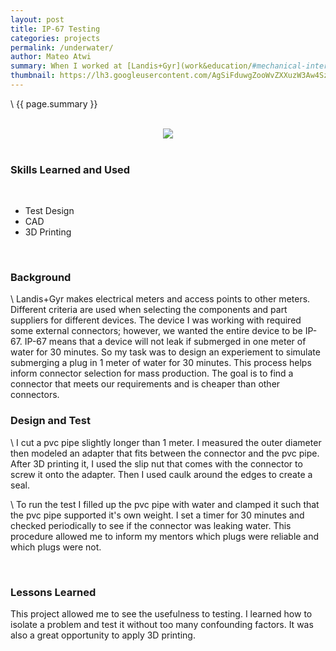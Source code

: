 ```yaml
---
layout: post
title: IP-67 Testing
categories: projects
permalink: /underwater/
author: Mateo Atwi
summary: When I worked at [Landis+Gyr](work&education/#mechanical-intern-at-landisgyr), one of my tasks was to develop a test rig to test some connectors to see if they meet the IP-67 standard. I used tubes of water and 3-D printed components to test the connectors.
thumbnail: https://lh3.googleusercontent.com/AgSiFduwgZooWvZXXuzW3Aw4SzVSyDqzd9qoykczsDeVBrvYoU2StY_n5VDc-fpvpNdsvx4liBekSrweQt2X6XssHm0DISpQG1L_FhxM4LVmcfk_7a0HwzGbg9sJXgsV18RMoPRNZw8=w2400
---
```


\\
{{ page.summary }}

<br>

<div class="separator" style="clear: both; text-align: center;">
<a href='https://photos.app.goo.gl/oJPYvrxmZWSg9j7X9'><img src='https://lh3.googleusercontent.com/AgSiFduwgZooWvZXXuzW3Aw4SzVSyDqzd9qoykczsDeVBrvYoU2StY_n5VDc-fpvpNdsvx4liBekSrweQt2X6XssHm0DISpQG1L_FhxM4LVmcfk_7a0HwzGbg9sJXgsV18RMoPRNZw8=w2400' style="max-width: 49%; position: relative;"/></a>
</div>

<br>

### Skills Learned and Used

<br>

* Test Design
* CAD
* 3D Printing

<br>

### Background

\\
Landis+Gyr makes electrical meters and access points to other meters. Different criteria are used when selecting the components and part suppliers for different devices. The device I was working with required some external connectors; however, we wanted the entire device to be IP-67. IP-67 means that a device will not leak if submerged in one meter of water for 30 minutes. So my task was to design an experiement to simulate submerging a plug in 1 meter of water for 30 minutes. This process helps inform connector selection for mass production. The goal is to find a connector that meets our requirements and is cheaper than other connectors.

### Design and Test

\\
I cut a pvc pipe slightly longer than 1 meter. I measured the outer diameter then modeled an adapter that fits between the connector and the pvc pipe. After 3D printing it, I used the slip nut that comes with the connector to screw it onto the adapter. Then I used caulk around the edges to create a seal.

\\
To run the test I filled up the pvc pipe with water and clamped it such that the pvc pipe supported it's own weight. I set a timer for 30 minutes and checked periodically to see if the connector was leaking water. This procedure allowed me to inform my mentors which plugs were reliable and which plugs were not.

<br>

### Lessons Learned

This project allowed me to see the usefulness to testing. I learned how to isolate a problem and test it without too many confounding factors. It was also a great opportunity to apply 3D printing.